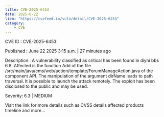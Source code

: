 ```yaml
---
title: CVE-2025-6453
date: 2025-6-22
lien: "https://cvefeed.io/vuln/detail/CVE-2025-6453"
category:
    - CVE
---
```


CVE ID : CVE-2025-6453

Published :  June 22
2025
3:15 a.m. | 27 minutes ago

Description : A vulnerability classified as critical has been found in diyhi bbs 6.8. Affected is the function Add of the file /src/main/java/cms/web/action/template/ForumManageAction.java of the component API. The manipulation of the argument dirName leads to path traversal. It is possible to launch the attack remotely. The exploit has been disclosed to the public and may be used.

Severity: 6.3 | MEDIUM

Visit the link for more details
such as CVSS details
affected products
timeline
and more...
